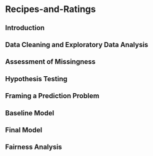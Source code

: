 # Recipes-and-Ratings

## Introduction
## Data Cleaning and Exploratory Data Analysis
## Assessment of Missingness
## Hypothesis Testing
## Framing a Prediction Problem
## Baseline Model
## Final Model
## Fairness Analysis
